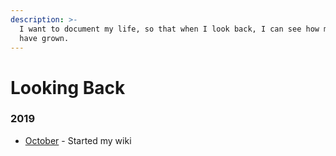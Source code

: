 ```yaml
---
description: >-
  I want to document my life, so that when I look back, I can see how much I
  have grown.
---
```


# Looking Back

### 2019

* [October](2019/october-2019.md) - Started my wiki

